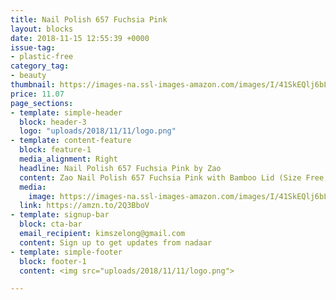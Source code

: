 ```yaml
---
title: Nail Polish 657 Fuchsia Pink
layout: blocks
date: 2018-11-15 12:55:39 +0000
issue-tag:
- plastic-free
category_tag:
- beauty
thumbnail: https://images-na.ssl-images-amazon.com/images/I/41SkEQlj6bL.jpg
price: 11.07
page_sections:
- template: simple-header
  block: header-3
  logo: "uploads/2018/11/11/logo.png"
- template: content-feature
  block: feature-1
  media_alignment: Right
  headline: Nail Polish 657 Fuchsia Pink by Zao  
  content: Zao Nail Polish 657 Fuchsia Pink with Bamboo Lid (Size Free, Vegan)
  media:
    image: https://images-na.ssl-images-amazon.com/images/I/41SkEQlj6bL.jpg
  link: https://amzn.to/2Q3BboV
- template: signup-bar
  block: cta-bar
  email_recipient: kimszelong@gmail.com
  content: Sign up to get updates from nadaar
- template: simple-footer
  block: footer-1
  content: <img src="uploads/2018/11/11/logo.png">

---
```

